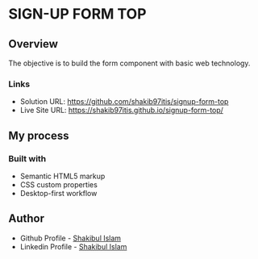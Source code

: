 # SIGN-UP FORM TOP

## Overview

The objective is to build the form component with basic web technology.

### Links

- Solution URL: https://github.com/shakib97itis/signup-form-top
- Live Site URL: https://shakib97itis.github.io/signup-form-top/

## My process

### Built with

- Semantic HTML5 markup
- CSS custom properties
- Desktop-first workflow

## Author

- Github Profile - [Shakibul Islam](https://github.com/shakib1010)
- Linkedin Profile - [Shakibul Islam](https://www.linkedin.com/in/shakibul-islam-bb9935143/)
